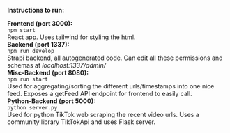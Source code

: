 **Instructions to run:** <br>

**Frontend (port 3000):** <br>
`npm start` <br>
React app. Uses tailwind for styling the html. <br>
**Backend (port 1337):** <br>
`npm run develop` <br>
Strapi backend, all autogenerated code. Can edit all these permissions and schemas at _localhost:1337/admin/_ <br>
**Misc-Backend (port 8080):** <br>
`npm run start` <br>
Used for aggregating/sorting the different urls/timestamps into one nice feed. Exposes a getFeed API endpoint for frontend to easily call. <br>
**Python-Backend (port 5000):** <br>
`python server.py` <br>
Used for python TikTok web scraping the recent video urls. Uses a community library TikTokApi and uses Flask server. <br>
